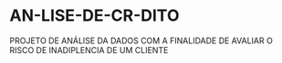 # AN-LISE-DE-CR-DITO
PROJETO DE ANÁLISE DA DADOS COM A FINALIDADE DE AVALIAR O RISCO DE INADIPLENCIA DE UM CLIENTE
